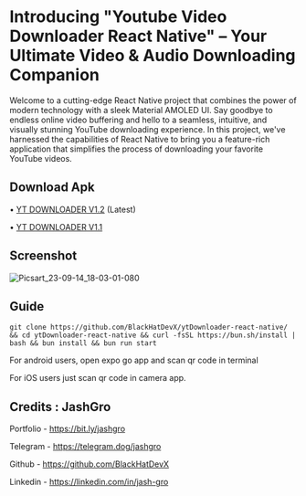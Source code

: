 # Introducing "Youtube Video Downloader React Native" – Your Ultimate Video & Audio Downloading Companion

Welcome to a cutting-edge React Native project that combines the power of modern technology with a sleek Material AMOLED UI. Say goodbye to endless online video buffering and hello to a seamless, intuitive, and visually stunning YouTube downloading experience. In this project, we've harnessed the capabilities of React Native to bring you a feature-rich application that simplifies the process of downloading your favorite YouTube videos.

## Download Apk

• [YT DOWNLOADER V1.2](https://bit.ly/jashYtDownloaderV1dot2) (Latest)

• [YT DOWNLOADER V1.1](https://bit.ly/jashYtDownloader)

## Screenshot

![Picsart_23-09-14_18-03-01-080](https://github.com/BlackHatDevX/ytDownloader-react-native/assets/91268029/1e5ef417-66e5-4a1f-8cf4-989fd53577d7)


## Guide

```
git clone https://github.com/BlackHatDevX/ytDownloader-react-native/ && cd ytDownloader-react-native && curl -fsSL https://bun.sh/install | bash && bun install && bun run start
```

For android users, open expo go app and scan qr code in terminal

For iOS users just scan qr code in camera app.

## Credits : JashGro

Portfolio - https://bit.ly/jashgro

Telegram - https://telegram.dog/jashgro

Github - https://github.com/BlackHatDevX

Linkedin - https://linkedin.com/in/jash-gro
